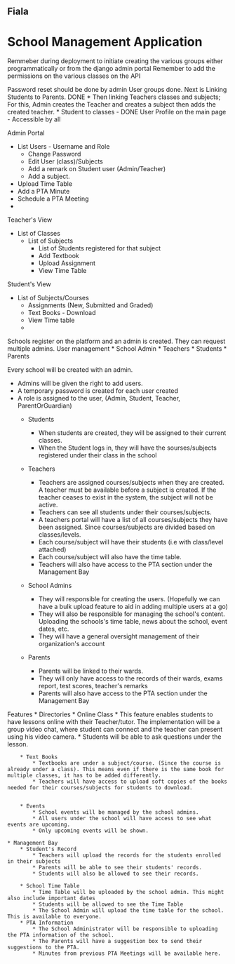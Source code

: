 ## Fiala
# School Management Application 

Remmeber during deployment to initiate creating the various groups either programmatically or from the django admin portal 
Remember to add the permissions on the various classes on the API



Password reset should be done by admin
User groups done. 
Next is Linking Students to Parents.  DONE 
	* Then linking Teachers classes and subjects; 
		For this, Admin creates the Teacher and creates a subject then adds the created teacher. 
	* Student to classes - DONE
User Profile on the main page - Accessible by all


Admin Portal
* List Users - Username and Role
	* Change Password
	* Edit User (class)/Subjects
	* Add a remark on Student user (Admin/Teacher)
	* Add a subject. 
* Upload Time Table 
* Add a PTA Minute
* Schedule a PTA Meeting 
* 


Teacher's View
* List of Classes
	* List of Subjects
		* List of Students registered for that subject
		* Add Textbook 
		* Upload Assignment 
		* View Time Table

Student's View 
* List of Subjects/Courses
	* Assignments (New, Submitted and Graded)
	* Text Books - Download 
	* View Time table 
	* 



Schools register on the platform and an admin is created. They can request multiple admins. 
User management
	* School Admin 
	* Teachers 
	* Students 
	* Parents 

Every school will be created with an admin. 
* Admins will be given the right to add users. 
* A temporary password is created for each user created 
* A role is assigned to the user, (Admin, Student, Teacher, ParentOrGuardian)
	* Students
		* When students are created, they will be assigned to their current classes. 
		* When the Student logs in, they will have the sourses/subjects registered under their class in the school 


	* Teachers
		* Teachers are assigned courses/subjects when they are created. A teacher must be available before a subject is created. If the teacher ceases to exist in the system, the subject will not be active. 
		* Teachers can see all students under their courses/subjects. 
		* A teachers portal will have a list of all courses/subjects they have been assigned. Since courses/subjects are divided based on classes/levels. 
		* Each course/subject will have their students (i.e with class/level attached)
		* Each course/subject will also have the time table. 
		* Teachers will also have access to the PTA section under the Management Bay

	* School Admins 
		* They will responsible for creating the users. (Hopefully we can have a bulk upload feature to aid in adding multiple users at a go)
		* They will also be responsible for managing the school's content. Uploading the schools's time table, news about the school, event dates, etc. 
		* They will have a general oversight management of their organization's account 

	* Parents
		* Parents will be linked to their wards. 
		* They will only have access to the records of their wards, exams report, test scores, teacher's remarks
		* Parents will also have access to the PTA section under the Management Bay 


Features
	* Directories 
		* Online Class 
			* This feature enables students to have lessons online with their Teacher/tutor. The implementation will be a group video chat, where student can connect and the teacher can present using his video camera. 
			* Students will be able to ask questions under the lesson. 

		* Text Books 
			* Textbooks are under a subject/course. (Since the course is already under a class). This means even if there is the same book for multiple classes, it has to be added differently. 
			* Teachers will have access to upload soft copies of the books needed for their courses/subjects for students to download. 
			

		* Events
			* School events will be managed by the school admins. 
			* All users under the school will have access to see what events are upcoming.  
			* Only upcoming events will be shown. 

	* Management Bay 
		* Student's Record
			* Teachers will upload the records for the students enrolled in their subjects 
			* Parents will be able to see their students' records. 
			* Students will also be allowed to see their records. 

		* School Time Table 
			* Time Table will be uploaded by the school admin. This might also include important dates
			* Students will be allowed to see the Time Table 
			* The School Admin will upload the time table for the school. This is available to everyone. 
		* PTA Information 
			* The School Administrator will be responsible to uploading the PTA information of the school. 
			* The Parents will have a suggestion box to send their suggestions to the PTA. 
			* Minutes from previous PTA Meetings will be available here. 